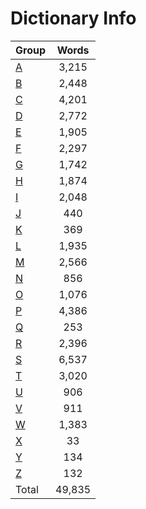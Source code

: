 ﻿Dictionary Info
=======


|Group|Words|
|-----|:------:|
|[A](A.json)|3,215|
|[B](B.json)|2,448|
|[C](C.json)|4,201|
|[D](D.json)|2,772|
|[E](E.json)|1,905|
|[F](F.json)|2,297|
|[G](G.json)|1,742|
|[H](H.json)|1,874|
|[I](I.json)|2,048|
|[J](J.json)|440|
|[K](K.json)|369|
|[L](L.json)|1,935|
|[M](M.json)|2,566|
|[N](N.json)|856|
|[O](O.json)|1,076|
|[P](P.json)|4,386|
|[Q](Q.json)|253|
|[R](R.json)|2,396|
|[S](S.json)|6,537|
|[T](T.json)|3,020|
|[U](U.json)|906|
|[V](V.json)|911|
|[W](W.json)|1,383|
|[X](X.json)|33|
|[Y](Y.json)|134|
|[Z](Z.json)|132|
|Total|49,835|
